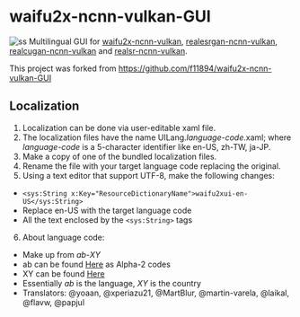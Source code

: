 # waifu2x-ncnn-vulkan-GUI
![ss](https://user-images.githubusercontent.com/16046279/184076563-8d04619b-cd05-42e3-ac5b-cac03b43ce62.png)
Multilingual GUI for [waifu2x-ncnn-vulkan](https://github.com/nihui/waifu2x-ncnn-vulkan), [realesrgan-ncnn-vulkan](https://github.com/xinntao/Real-ESRGAN-ncnn-vulkan), [realcugan-ncnn-vulkan](https://github.com/nihui/realcugan-ncnn-vulkan) and [realsr-ncnn-vulkan](https://github.com/nihui/realsr-ncnn-vulkan).  

This project was forked from https://github.com/f11894/waifu2x-ncnn-vulkan-GUI

## Localization
1. Localization can be done via user-editable xaml file.
2. The localization files have the name UILang._language-code_.xaml; where _language-code_ is a 5-character identifier like en-US, zh-TW, ja-JP.
3. Make a copy of one of the bundled localization files.
4. Rename the file with your target language code replacing the original.
5. Using a text editor that support UTF-8, make the following changes:
  * ```<sys:String x:Key="ResourceDictionaryName">waifu2xui-en-US</sys:String>```
  * Replace en-US with the target language code
  * All the text enclosed by the ```<sys:String>``` tags
6. About language code:
  * Make up from _ab_-_XY_
  * ab can be found [Here](http://www.loc.gov/standards/iso639-2/php/langcodes-search.php) as Alpha-2 codes
  * XY can be found [Here](https://www.iso.org/obp/ui/#search)
  * Essentially _ab_ is the language, _XY_ is the country
  * Translators: @yoaan, @xperiazu21, @MartBlur, @martin-varela, @laikal, @flavw, @papjul
